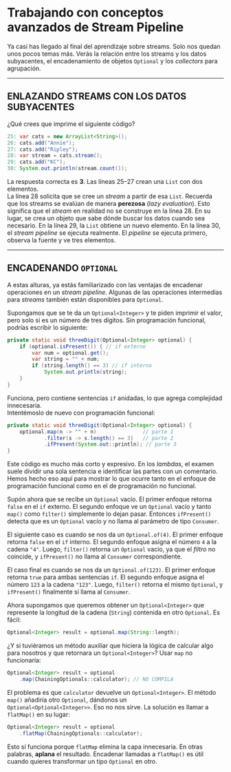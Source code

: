 # Trabajando con conceptos avanzados de Stream Pipeline 
Ya casi has llegado al final del aprendizaje sobre streams. Solo nos quedan unos pocos temas más. Verás la relación entre los streams y los datos subyacentes, el encadenamiento de objetos `Optional` y los *collectors* para agrupación.

---

## ENLAZANDO STREAMS CON LOS DATOS SUBYACENTES

¿Qué crees que imprime el siguiente código?

```java
25: var cats = new ArrayList<String>();
26: cats.add("Annie");
27: cats.add("Ripley");
28: var stream = cats.stream();
29: cats.add("KC");
30: System.out.println(stream.count());
```

La respuesta correcta es **3**. Las líneas 25–27 crean una `List` con dos elementos.  
La línea 28 solicita que se cree un *stream* a partir de esa `List`. Recuerda que los streams se evalúan de manera **perezosa** (*lazy evaluation*). Esto significa que el *stream* en realidad no se construye en la línea 28. En su lugar, se crea un objeto que sabe dónde buscar los datos cuando sea necesario. En la línea 29, la `List` obtiene un nuevo elemento. En la línea 30, el *stream pipeline* se ejecuta realmente. El *pipeline* se ejecuta primero, observa la fuente y ve tres elementos.

---

## ENCADENANDO `OPTIONAL`

A estas alturas, ya estás familiarizado con las ventajas de encadenar operaciones en un *stream pipeline*. Algunas de las operaciones intermedias para *streams* también están disponibles para `Optional`.

Supongamos que se te da un `Optional<Integer>` y te piden imprimir el valor, pero solo si es un número de tres dígitos. Sin programación funcional, podrías escribir lo siguiente:

```java
private static void threeDigit(Optional<Integer> optional) {
    if (optional.isPresent()) { // if externo
        var num = optional.get();
        var string = "" + num;
        if (string.length() == 3) // if interno
            System.out.println(string);
    }
}
```

Funciona, pero contiene sentencias `if` anidadas, lo que agrega complejidad innecesaria.  
Intentémoslo de nuevo con programación funcional:

```java
private static void threeDigit(Optional<Integer> optional) {
    optional.map(n -> "" + n)               // parte 1
            .filter(s -> s.length() == 3)   // parte 2
            .ifPresent(System.out::println); // parte 3
}
```

Este código es mucho más corto y expresivo. En los *lambdas*, el examen suele dividir una sola sentencia e identificar las partes con un comentario. Hemos hecho eso aquí para mostrar lo que ocurre tanto en el enfoque de programación funcional como en el de programación no funcional.

Supón ahora que se recibe un `Optional` vacío. El primer enfoque retorna `false` en el `if` externo. El segundo enfoque ve un `Optional` vacío y tanto `map()` como `filter()` simplemente lo dejan pasar. Entonces `ifPresent()` detecta que es un `Optional` vacío y no llama al parámetro de tipo `Consumer`.

El siguiente caso es cuando se nos da un `Optional.of(4)`. El primer enfoque retorna `false` en el `if` interno. El segundo enfoque asigna el número `4` a la cadena `"4"`. Luego, `filter()` retorna un `Optional` vacío, ya que el *filtro* no coincide, y `ifPresent()` no llama al `Consumer` correspondiente.

El caso final es cuando se nos da un `Optional.of(123)`. El primer enfoque retorna `true` para ambas sentencias `if`. El segundo enfoque asigna el número `123` a la cadena `"123"`. Luego, `filter()` retorna el mismo `Optional`, y `ifPresent()` finalmente sí llama al `Consumer`.

Ahora supongamos que queremos obtener un `Optional<Integer>` que represente la longitud de la cadena (`String`) contenida en otro `Optional`. Es fácil:

```java
Optional<Integer> result = optional.map(String::length);
```

¿Y si tuviéramos un método auxiliar que hiciera la lógica de calcular algo para nosotros y que retornara un `Optional<Integer>`? Usar `map` no funcionaría:

```java
Optional<Integer> result = optional
    .map(ChainingOptionals::calculator); // NO COMPILA
```

El problema es que `calculator` devuelve un `Optional<Integer>`. El método `map()` añadiría otro `Optional`, dándonos un  
`Optional<Optional<Integer>>`. Eso no nos sirve. La solución es llamar a `flatMap()` en su lugar:

```java
Optional<Integer> result = optional
    .flatMap(ChainingOptionals::calculator);
```

Esto sí funciona porque `flatMap` elimina la capa innecesaria. En otras palabras, **aplana** el resultado. Encadenar llamadas a `flatMap()` es útil cuando quieres transformar un tipo `Optional` en otro.
